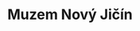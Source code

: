 ---
id: 83110951-aa83-4a63-a073-01af4eb930c2
title: Muzem Nový Jičín
price: 30
year: 2014
description: Vznik ideové studie obnovy a funkčního využití kapucínského kláštera ve Fulneku. V projektu bylo navrženo například využití konventu kláštera pro lapidárium, expozice, depozitáře, knihovny s badatelnou a konferenční sál.
kouskovani: true
locationName: undefined
position:
  lng: 18.0104137651793
  lat: 49.59348877465269
---